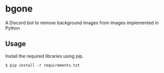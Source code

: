 # bgone
A Discord bot to remove background images from images implemented in Python

## Usage
Install the required libraries using pip.
```
$ pip install -r requirements.txt
```
